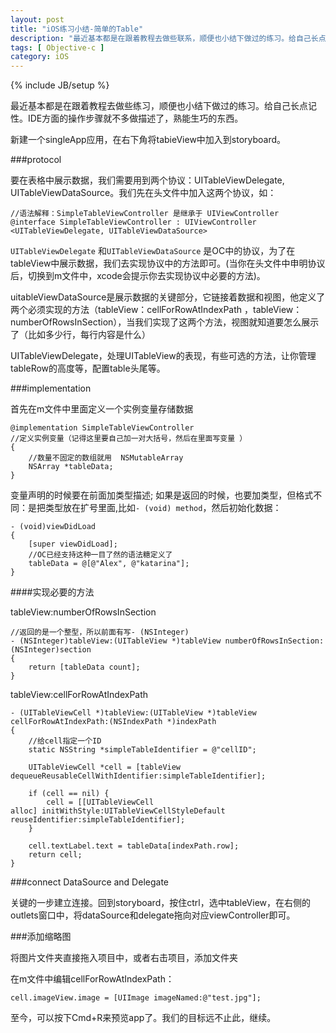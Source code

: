 ```yaml
---
layout: post
title: "iOS练习小结-简单的Table"
description: "最近基本都是在跟着教程去做些联系，顺便也小结下做过的练习。给自己长点记性。"
tags: [ Objective-c ]
category: iOS
---
```

{% include JB/setup %}

最近基本都是在跟着教程去做些练习，顺便也小结下做过的练习。给自己长点记性。IDE方面的操作步骤就不多做描述了，熟能生巧的东西。

新建一个singleApp应用，在右下角将tabieView中加入到storyboard。

###protocol

要在表格中展示数据，我们需要用到两个协议：UITableViewDelegate, UITableViewDataSource。我们先在头文件中加入这两个协议，如：

    //语法解释：SimpleTableViewController 是继承于 UIViewController
    @interface SimpleTableViewController : UIViewController <UITableViewDelegate, UITableViewDataSource>

`UITableViewDelegate` 和`UITableViewDataSource` 是OC中的协议，为了在tableView中展示数据，我们去实现协议中的方法即可。(当你在头文件中申明协议后，切换到m文件中，xcode会提示你去实现协议中必要的方法)。

uitableViewDataSource是展示数据的关键部分，它链接着数据和视图，他定义了两个必须实现的方法（tableView：cellForRowAtIndexPath ，tableView：numberOfRowsInSection），当我们实现了这两个方法，视图就知道要怎么展示了（比如多少行，每行内容是什么）

UITableViewDelegate，处理UITableView的表现，有些可选的方法，让你管理tableRow的高度等，配置table头尾等。

###implementation

首先在m文件中里面定义一个实例变量存储数据

    @implementation SimpleTableViewController
    //定义实例变量（记得这里要自己加一对大括号，然后在里面写变量 ）
    {
        //数量不固定的数组就用  NSMutableArray
        NSArray *tableData;
    }

变量声明的时候要在前面加类型描述; 如果是返回的时候，也要加类型，但格式不同：是把类型放在扩号里面,比如`- (void) method`，然后初始化数据：

    - (void)viewDidLoad
    {
        [super viewDidLoad];
        //OC已经支持这种一目了然的语法糖定义了
        tableData = @[@"Alex", @"katarina"];
    }


####实现必要的方法

tableView:numberOfRowsInSection

    //返回的是一个整型，所以前面有写- (NSInteger)
    - (NSInteger)tableView:(UITableView *)tableView numberOfRowsInSection:(NSInteger)section
    {
        return [tableData count];
    }

tableView:cellForRowAtIndexPath

    - (UITableViewCell *)tableView:(UITableView *)tableView cellForRowAtIndexPath:(NSIndexPath *)indexPath
    {
        //给cell指定一个ID
        static NSString *simpleTableIdentifier = @"cellID";

        UITableViewCell *cell = [tableView dequeueReusableCellWithIdentifier:simpleTableIdentifier];

        if (cell == nil) {
            cell = [[UITableViewCell alloc] initWithStyle:UITableViewCellStyleDefault reuseIdentifier:simpleTableIdentifier];
        }

        cell.textLabel.text = tableData[indexPath.row];
        return cell;
    }

###connect DataSource and Delegate

关键的一步建立连接。回到storyboard，按住ctrl，选中tableView，在右侧的outlets窗口中，将dataSource和delegate拖向对应viewController即可。


###添加缩略图

将图片文件夹直接拖入项目中，或者右击项目，添加文件夹

在m文件中编辑cellForRowAtIndexPath：

    cell.imageView.image = [UIImage imageNamed:@"test.jpg"];

至今，可以按下Cmd+R来预览app了。我们的目标远不止此，继续。
